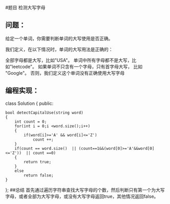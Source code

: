 #题目
检测大写字母
## 问题： 
给定一个单词，你需要判断单词的大写使用是否正确。

我们定义，在以下情况时，单词的大写用法是正确的：

全部字母都是大写，比如"USA"。
单词中所有字母都不是大写，比如"leetcode"。
如果单词不只含有一个字母，只有首字母大写， 比如 "Google"。
否则，我们定义这个单词没有正确使用大写字母
## 编程实现：
class Solution {
public:

    bool detectCapitalUse(string word) 
    {
        int count = 0;
        for(int i = 0;i <word.size();i++)
        {
            if(word[i]>='A' && word[i]<='Z')
                count ++;
        }
        if(count == word.size()  || (count==1&&(word[0]>='A'&&word[0]<='Z'))  || count ==0)
        {
            return true;
        }
        else
            return false;
    }
};
##总结
首先通过遍历字符串查找大写字母的个数，然后判断只有第一个为大写字母，或者全部为大写字母，或没有大写字母返回true，其他情况返回false。
